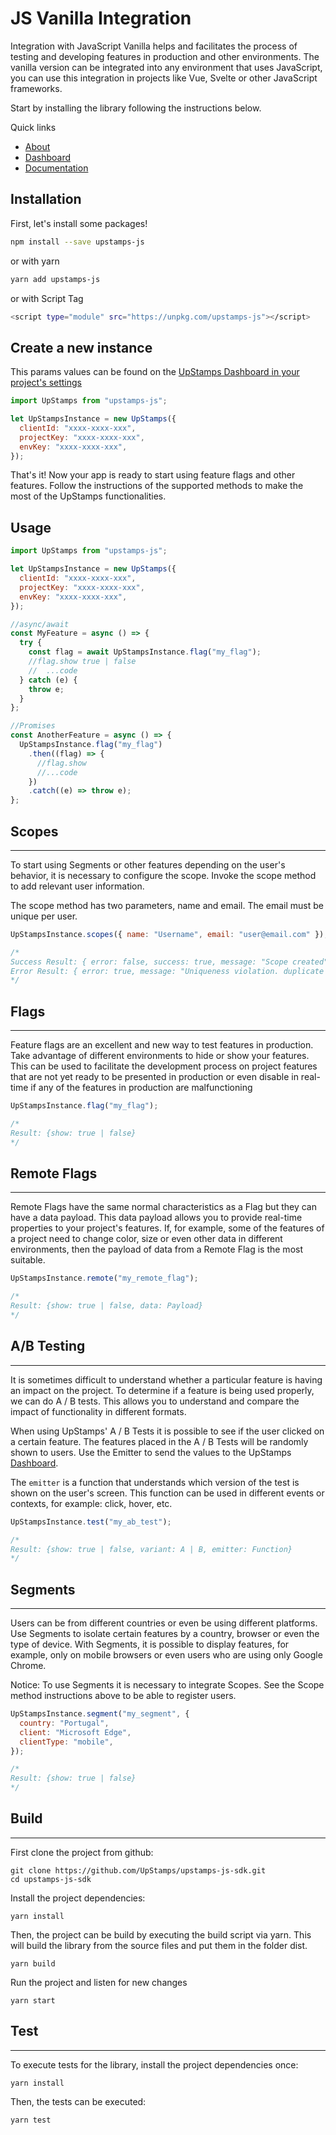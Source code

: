 # JS Vanilla Integration

Integration with JavaScript Vanilla helps and facilitates the process of testing and developing features in production and other environments. The vanilla version can be integrated into any environment that uses JavaScript, you can use this integration in projects like Vue, Svelte or other JavaScript frameworks.

Start by installing the library following the instructions below.

Quick links

- [About](https://upstamps.com/)
- [Dashboard](https://app.upstamps.com/)
- [Documentation](https://docs.upstamps.com/)

## Installation

First, let's install some packages!

```bash
npm install --save upstamps-js
```

or with yarn

```bash
yarn add upstamps-js
```

or with Script Tag

```bash
<script type="module" src="https://unpkg.com/upstamps-js"></script>
```

## Create a new instance

This params values can be found on the [UpStamps Dashboard in your project's settings](https://app.upstamps.com)

```js
import UpStamps from "upstamps-js";

let UpStampsInstance = new UpStamps({
  clientId: "xxxx-xxxx-xxx",
  projectKey: "xxxx-xxxx-xxx",
  envKey: "xxxx-xxxx-xxx",
});
```

That's it! Now your app is ready to start using feature flags and other features. Follow the instructions of the supported methods to make the most of the UpStamps functionalities.

## Usage

```js
import UpStamps from "upstamps-js";

let UpStampsInstance = new UpStamps({
  clientId: "xxxx-xxxx-xxx",
  projectKey: "xxxx-xxxx-xxx",
  envKey: "xxxx-xxxx-xxx",
});

//async/await
const MyFeature = async () => {
  try {
    const flag = await UpStampsInstance.flag("my_flag");
    //flag.show true | false
    //  ...code
  } catch (e) {
    throw e;
  }
};

//Promises
const AnotherFeature = async () => {
  UpStampsInstance.flag("my_flag")
    .then((flag) => {
      //flag.show
      //...code
    })
    .catch((e) => throw e);
};
```

## Scopes

---

To start using Segments or other features depending on the user's behavior, it is necessary to configure the scope. Invoke the scope method to add relevant user information.

The scope method has two parameters, name and email. The email must be unique per user.

```js
UpStampsInstance.scopes({ name: "Username", email: "user@email.com" });

/*
Success Result: { error: false, success: true, message: "Scope created", }
Error Result: { error: true, message: "Uniqueness violation. duplicate email value violates unique constraint" }
*/
```

## Flags

---

Feature flags are an excellent and new way to test features in production. Take advantage of different environments to hide or show your features. This can be used to facilitate the development process on project features that are not yet ready to be presented in production or even disable in real-time if any of the features in production are malfunctioning

```js
UpStampsInstance.flag("my_flag");

/*
Result: {show: true | false}
*/
```

## Remote Flags

---

Remote Flags have the same normal characteristics as a Flag but they can have a data payload. This data payload allows you to provide real-time properties to your project's features. If, for example, some of the features of a project need to change color, size or even other data in different environments, then the payload of data from a Remote Flag is the most suitable.

```js
UpStampsInstance.remote("my_remote_flag");

/*
Result: {show: true | false, data: Payload}
*/
```

## A/B Testing

---

It is sometimes difficult to understand whether a particular feature is having an impact on the project. To determine if a feature is being used properly, we can do A / B tests. This allows you to understand and compare the impact of functionality in different formats.

When using UpStamps' A / B Tests it is possible to see if the user clicked on a certain feature. The features placed in the A / B Tests will be randomly shown to users. Use the Emitter to send the values to the UpStamps [Dashboard](https://app.upstamps.com).

The `emitter` is a function that understands which version of the test is shown on the user's screen. This function can be used in different events or contexts, for example: click, hover, etc.

```js
UpStampsInstance.test("my_ab_test");

/*
Result: {show: true | false, variant: A | B, emitter: Function}
*/
```

## Segments

---

Users can be from different countries or even be using different platforms. Use Segments to isolate certain features by a country, browser or even the type of device. With Segments, it is possible to display features, for example, only on mobile browsers or even users who are using only Google Chrome.

Notice: To use Segments it is necessary to integrate Scopes. See the Scope method instructions above to be able to register users.

```js
UpStampsInstance.segment("my_segment", {
  country: "Portugal",
  client: "Microsoft Edge",
  clientType: "mobile",
});

/*
Result: {show: true | false}
*/
```

## Build

---

First clone the project from github:

    git clone https://github.com/UpStamps/upstamps-js-sdk.git
    cd upstamps-js-sdk

Install the project dependencies:

    yarn install

Then, the project can be build by executing the build script via yarn. This will build the library from the source files and put them in the folder dist.

    yarn build

Run the project and listen for new changes

    yarn start

## Test

---

To execute tests for the library, install the project dependencies once:

    yarn install

Then, the tests can be executed:

    yarn test
